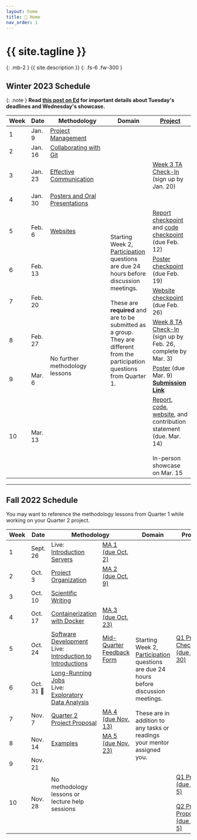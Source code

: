 ```yaml
---
layout: home
title: 🏡 Home 
nav_order: 1
---
```


# {{ site.tagline }}
{: .mb-2 }
{{ site.description }}
{: .fs-6 .fw-300 }

## Winter 2023 Schedule

{: .note }
**Read [this post on Ed](https://edstem.org/us/courses/28947/discussion/2768905) for important details about Tuesday's deadlines and Wednesday's showcase.**

<table>
    <colgroup>
        <col style="width: 1%" />
        <col style="width: 1%" />
        <col style="width: 48%" />
        <col style="width: 25%" />
        <col style="width: 25%" />
    </colgroup>
    <thead class="header">
        <tr>
            <th>Week</th>
            <th>Date</th>
            <th>Methodology</th>
            <th>Domain</th>
            <th><a href="assignments/projects/q2">Project</a></th>
        </tr>
    </thead>
    <tbody>
        <tr>
            <td>1</td>
            <td>Jan. 9</td>
            <td><a href='lessons/q2/01'>Project Management</a></td>
            <td></td>
            <td></td>
        </tr>
        <tr>
            <td>2</td>
            <td>Jan. 16</td>
            <td><a href='lessons/q2/02'>Collaborating with Git</a></td>
            <td rowspan=9>Starting Week 2, <a href="assignments/participation/q2">Participation</a> questions are due 24 hours before discussion meetings.<br><br>These are <b>required</b> and are to be submitted as a group. They are different from the participation questions from Quarter 1.</td>
            <td></td>
        </tr>
        <tr>
            <td>3</td>
            <td>Jan. 23</td>
            <td><a href='lessons/q2/03'>Effective Communication</a></td>
            <td><a href="assignments/projects/q2-checkin">Week 3 TA Check-In</a> (sign up by Jan. 20)</td>
        </tr>
        <tr>
            <td>4</td>
            <td>Jan. 30</td>
            <td><a href='lessons/q2/04'>Posters and Oral Presentations</a></td>
            <td></td>
        </tr>
        <tr>
            <td>5</td>
            <td>Feb. 6</td>
            <td><a href='lessons/q2/05'>Websites</a></td>
            <td><a href="assignments/projects/q2#report">Report checkpoint</a> and <a href="assignments/projects/q2#code-artifact">code checkpoint</a> (due Feb. 12)</td>
        </tr>
        <tr>
            <td>6</td>
            <td>Feb. 13</td>
            <td rowspan=5>No further methodology lessons</td>
            <td><a href="assignments/projects/q2#poster-presentation">Poster checkpoint</a> (due Feb. 19)</td>
        </tr>
        <tr>
            <td>7</td>
            <td>Feb. 20</td>
            <td><a href="assignments/projects/q2#website">Website checkpoint</a> (due Feb. 26)</td>
        </tr>
        <tr>
            <td>8</td>
            <td>Feb. 27</td>
            <td><a href="assignments/projects/q2-week8-checkin">Week 8 TA Check-In</a>  (sign up by Feb. 26, complete by Mar. 3)</td>
        </tr>
        <tr>
            <td>9</td>
            <td>Mar. 6</td>
            <td><a href="assignments/projects/q2#poster-presentation">Poster</a> (due Mar. 9)<br><b><a href="https://docs.google.com/forms/d/e/1FAIpQLSfoQiyTe5mNXIYqrerMA2Y9GMaCajPU8EMM-xkuceg6t4cLyA/viewform">Submission Link</a></b></td>
        </tr>
        <tr>
            <td>10</td>
            <td>Mar. 13</td>
            <td><a href="assignments/projects/q2#report">Report</a>, <a href="assignments/projects/q2#code-artifact">code</a>, <a href="assignments/projects/q2#website">website</a>, and contribution statement (due. Mar. 14)<br><br>In-person showcase on Mar. 15</td>
        </tr>
    </tbody>
</table>

---

## Fall 2022 Schedule

You may want to reference the methodology lessons from Quarter 1 while working on your Quarter 2 project.

<table>
    <colgroup>
        <col style="width: 1%" />
        <col style="width: 1%" />
        <col style="width: 25%" />
        <col style="width: 23%" />
        <col style="width: 25%" />
        <col style="width: 25%" />
    </colgroup>
    <thead class="header">
        <tr>
            <th>Week</th>
            <th>Date</th>
            <th colspan=2>Methodology</th>
            <th>Domain</th>
            <th>Project</th>
        </tr>
    </thead>
    <tbody>
        <tr>
            <td>1</td>
            <td>Sept. 26</td>
            <td>Live: <a href="lessons/q1/introduction.pdf">Introduction</a><br><a href='lessons/q1/01'>Servers</a></td>
            <td><a href="assignments/methodology/q1/01">MA 1 (due Oct. 2)</a></td>
            <td></td>
            <td></td>
        </tr>
        <tr>
            <td>2</td>
            <td>Oct. 3</td>
            <td><a href='lessons/q1/02'>Project Organization</a></td>
            <td><a href="assignments/methodology/q1/02">MA 2 (due Oct. 9)</a></td>
            <td rowspan=9>Starting Week 2, <a href="assignments/participation/q1">Participation</a> questions are due 24 hours before discussion meetings.<br><br>These are in addition to any tasks or readings your mentor assigned you.</td>
            <td></td>
        </tr>
        <tr>
            <td>3</td>
            <td>Oct. 10</td>
            <td><a href='lessons/q1/03'>Scientific Writing</a></td>
            <td></td>
            <td></td>
        </tr>
        <tr>
            <td>4</td>
            <td>Oct. 17</td>
            <td><a href='lessons/q1/04'>Containerization with Docker</a></td>
            <td><a href="assignments/methodology/q1/03">MA 3 (due Oct. 23)</a></td>
            <td></td>
        </tr>
        <tr>
            <td>5</td>
            <td>Oct. 24</td>
            <td><a href="lessons/q1/05">Software Development</a><br>Live: <a href="lessons/q1/extra/intro-to-intros">Introduction to Introductions</a></td>
            <td><a href="https://docs.google.com/forms/d/e/1FAIpQLSezYYT7SsILoP35veshozMlcM10ZJjopCSltEln7NuEI1Q4bg/viewform">Mid-Quarter Feedback Form</a></td>
            <td><a href="assignments/projects/q1">Q1 Project Checkpoint (due Oct. 30)</a></td>
        </tr>
        <tr>
            <td>6</td>
            <td>Oct. 31 🎃</td>
            <td><a href="lessons/q1/06">Long-Running Jobs</a><br>Live: <a href="lessons/q1/extra/eda">Exploratory Data Analysis</a></td>
            <td></td>
            <td></td>
        </tr>
        <tr>
            <td>7</td>
            <td>Nov. 7</td>
            <td><a href="assignments/projects/q2-proposal">Quarter 2 Project Proposal</a></td>
            <td><a href="assignments/methodology/q1/04">MA 4 (due Nov. 13)</a></td>
            <td></td>
        </tr>
        <tr>
            <td>8</td>
            <td>Nov. 14</td>
            <td><a href="lessons/q1/08">Examples</a></td>
            <td><a href="assignments/methodology/q1/05">MA 5 (due Nov. 23)</a></td>
            <td></td>
        </tr>
        <tr>
            <td>9</td>
            <td>Nov. 21</td>
            <td rowspan=2>No methodology lessons or lecture help sessions</td>
            <td></td>
            <td></td>
        </tr>
        <tr>
            <td>10</td>
            <td>Nov. 28</td>
            <td></td>
            <td><a href="assignments/projects/q1">Q1 Project (due Dec. 5)</a><br><br><a href="assignments/projects/q2-proposal">Q2 Project Proposal (due Dec. 5)</a></td>
        </tr>
    </tbody>
</table>